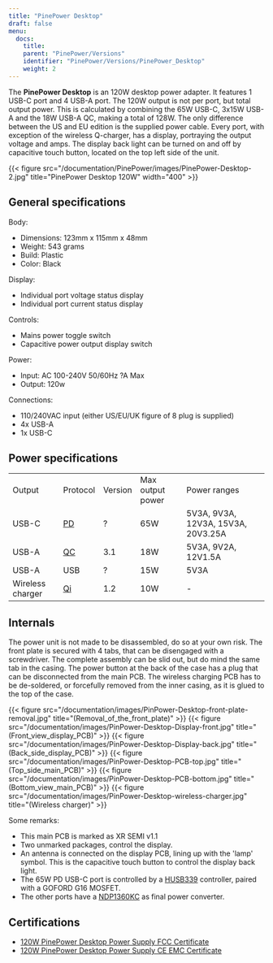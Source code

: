 ```yaml
---
title: "PinePower Desktop"
draft: false
menu:
  docs:
    title:
    parent: "PinePower/Versions"
    identifier: "PinePower/Versions/PinePower_Desktop"
    weight: 2
---
```


The **PinePower Desktop** is an 120W desktop power adapter. It features 1 USB-C port and 4 USB-A port. The 120W output is not per port, but total output power. This is calculated by combining the 65W USB-C, 3x15W USB-A and the 18W USB-A QC, making a total of 128W. The only difference between the US and EU edition is the supplied power cable. Every port, with exception of the wireless Q-charger, has a display, portraying the output voltage and amps. The display back light can be turned on and off by capacitive touch button, located on the top left side of the unit.

{{< figure src="/documentation/PinePower/images/PinePower-Desktop-2.jpg" title="PinePower Desktop 120W" width="400" >}}

## General specifications

Body:

* Dimensions: 123mm x 115mm x 48mm
* Weight: 543 grams
* Build: Plastic
* Color: Black

Display:

* Individual port voltage status display
* Individual port current status display

Controls:

* Mains power toggle switch
* Capacitive power output display switch

Power:

* Input: AC 100-240V 50/60Hz ?A Max
* Output: 120w

Connections:

* 110/240VAC input (either US/EU/UK figure of 8 plug is supplied)
* 4x USB-A
* 1x USB-C

## Power specifications

|     |     |     |     |     |
| --- | --- | --- | --- | --- |
| Output | Protocol | Version | Max output power | Power ranges |
| USB-C | [PD](https://en.wikipedia.org/wiki/USB_hardware#USB_Power_Delivery_(USB_PD)) | ? | 65W | 5V3A, 9V3A, 12V3A, 15V3A, 20V3.25A |
| USB-A | [QC](https://en.wikipedia.org/wiki/Quick_Charge) | 3.1 | 18W | 5V3A, 9V2A, 12V1.5A |
| USB-A | USB | ? | 15W | 5V3A |
| Wireless charger | [Qi](https://en.wikipedia.org/wiki/Qi_(standard)) | 1.2 | 10W | - |

## Internals

The power unit is not made to be disassembled, do so at your own risk. The front plate is secured with 4 tabs, that can be disengaged with a screwdriver. The complete assembly can be slid out, but do mind the same tab in the casing. The power button at the back of the case has a plug that can be disconnected from the main PCB. The wireless charging PCB has to be de-soldered, or forcefully removed from the inner casing, as it is glued to the top of the case.

{{< figure src="/documentation/images/PinPower-Desktop-front-plate-removal.jpg" title="(Removal_of_the_front_plate)" >}}
{{< figure src="/documentation/images/PinPower-Desktop-Display-front.jpg" title="(Front_view_display_PCB)" >}}
{{< figure src="/documentation/images/PinPower-Desktop-Display-back.jpg" title="(Back_side_display_PCB)" >}}
{{< figure src="/documentation/images/PinPower-Desktop-PCB-top.jpg" title="(Top_side_main_PCB)" >}}
{{< figure src="/documentation/images/PinPower-Desktop-PCB-bottom.jpg" title="(Bottom_view_main_PCB)" >}}
{{< figure src="/documentation/images/PinPower-Desktop-wireless-charger.jpg" title="(Wireless charger)" >}}

Some remarks:

* This main PCB is marked as XR SEMI v1.1
* Two unmarked packages, control the display.
* An antenna is connected on the display PCB, lining up with the 'lamp' symbol. This is the capacitive touch button to control the display back light.
* The 65W PD USB-C port is controlled by a [HUSB339](http://www.hynetek.com/product/pdController/HUSB339/document/HUSB339_DS_EN_V1.2.pdf) controller, paired with a GOFORD G16 MOSFET.
* The other ports have a [NDP1360KC](http://www.lshchip.com/pdf/Deep-pool/NDP1360KC_EN_Rev1.1.pdf) as final power converter.

## Certifications

* [120W PinePower Desktop Power Supply FCC Certificate](https://files.pine64.org/doc/cert/120W%20Desktop%20PinePower%20FCC%20Certificate-DL-20221129012C.pdf)
* [120W PinePower Desktop Power Supply CE EMC Certificate](https://files.pine64.org/doc/cert/120W%20Desktop%20PinePower%20CE%20EMC%20Certificate-DL-20221129011C.pdf)
